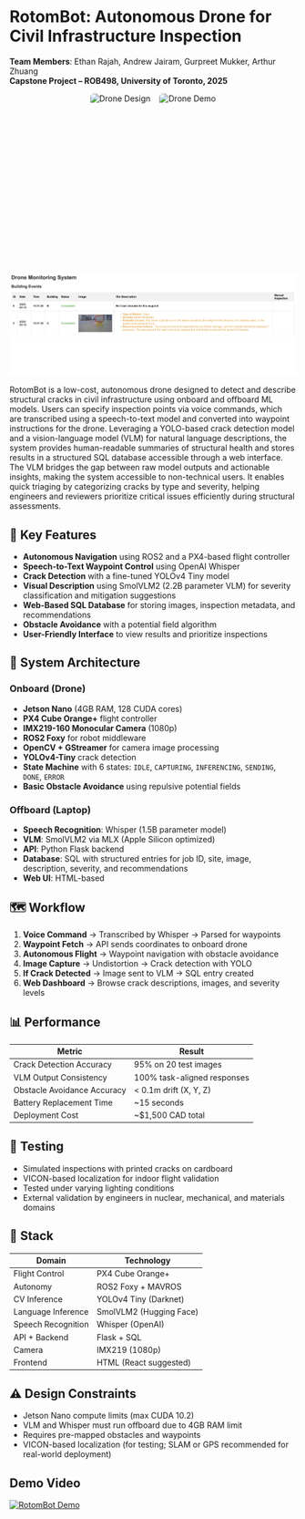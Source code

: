 # RotomBot: Autonomous Drone for Civil Infrastructure Inspection

**Team Members**: Ethan Rajah, Andrew Jairam, Gurpreet Mukker, Arthur Zhuang  
**Capstone Project – ROB498, University of Toronto, 2025**

<div style="display: flex; justify-content: center; align-items: center; gap: 16px;">
  <img src="misc/drone.png" alt="Drone Design" style="height: 300px; object-fit: contain; border-radius: 6px;">
  <img src="misc/CAPSTONE.gif" alt="Drone Demo" style="height: 300px; object-fit: contain; border-radius: 6px;">
</div>

![Inspection Website Preview](misc/website.PNG)

RotomBot is a low-cost, autonomous drone designed to detect and describe structural cracks in civil infrastructure using onboard and offboard ML models. Users can specify inspection points via voice commands, which are transcribed using a speech-to-text model and converted into waypoint instructions for the drone. Leveraging a YOLO-based crack detection model and a vision-language model (VLM) for natural language descriptions, the system provides human-readable summaries of structural health and stores results in a structured SQL database accessible through a web interface. The VLM bridges the gap between raw model outputs and actionable insights, making the system accessible to non-technical users. It enables quick triaging by categorizing cracks by type and severity, helping engineers and reviewers prioritize critical issues efficiently during structural assessments.

## 🚁 Key Features

- **Autonomous Navigation** using ROS2 and a PX4-based flight controller
- **Speech-to-Text Waypoint Control** using OpenAI Whisper
- **Crack Detection** with a fine-tuned YOLOv4 Tiny model
- **Visual Description** using SmolVLM2 (2.2B parameter VLM) for severity classification and mitigation suggestions
- **Web-Based SQL Database** for storing images, inspection metadata, and recommendations
- **Obstacle Avoidance** with a potential field algorithm
- **User-Friendly Interface** to view results and prioritize inspections

## 🧠 System Architecture

### Onboard (Drone)

- **Jetson Nano** (4GB RAM, 128 CUDA cores)
- **PX4 Cube Orange+** flight controller
- **IMX219-160 Monocular Camera** (1080p)
- **ROS2 Foxy** for robot middleware
- **OpenCV + GStreamer** for camera image processing
- **YOLOv4-Tiny** crack detection
- **State Machine** with 6 states: `IDLE`, `CAPTURING`, `INFERENCING`, `SENDING`, `DONE`, `ERROR`
- **Basic Obstacle Avoidance** using repulsive potential fields

### Offboard (Laptop)

- **Speech Recognition**: Whisper (1.5B parameter model)
- **VLM**: SmolVLM2 via MLX (Apple Silicon optimized)
- **API**: Python Flask backend
- **Database**: SQL with structured entries for job ID, site, image, description, severity, and recommendations
- **Web UI**: HTML-based

## 🗺️ Workflow

1. **Voice Command** → Transcribed by Whisper → Parsed for waypoints
2. **Waypoint Fetch** → API sends coordinates to onboard drone
3. **Autonomous Flight** → Waypoint navigation with obstacle avoidance
4. **Image Capture** → Undistortion → Crack detection with YOLO
5. **If Crack Detected** → Image sent to VLM → SQL entry created
6. **Web Dashboard** → Browse crack descriptions, images, and severity levels

## 📊 Performance

| Metric                         | Result                        |
|-------------------------------|-------------------------------|
| Crack Detection Accuracy      | 95% on 20 test images         |
| VLM Output Consistency        | 100% task-aligned responses   |
| Obstacle Avoidance Accuracy   | < 0.1m drift (X, Y, Z)        |
| Battery Replacement Time      | ~15 seconds                   |
| Deployment Cost               | ~$1,500 CAD total             |

## 🤖 Testing

- Simulated inspections with printed cracks on cardboard
- VICON-based localization for indoor flight validation
- Tested under varying lighting conditions
- External validation by engineers in nuclear, mechanical, and materials domains

## 🧱 Stack

| Domain               | Technology                     |
|---------------------|---------------------------------|
| Flight Control       | PX4 Cube Orange+               |
| Autonomy             | ROS2 Foxy + MAVROS             |
| CV Inference         | YOLOv4 Tiny (Darknet)          |
| Language Inference   | SmolVLM2 (Hugging Face)        |
| Speech Recognition   | Whisper (OpenAI)               |
| API + Backend        | Flask + SQL                    |
| Camera               | IMX219 (1080p)                 |
| Frontend             | HTML (React suggested)         |

## ⚠️ Design Constraints

- Jetson Nano compute limits (max CUDA 10.2)
- VLM and Whisper must run offboard due to 4GB RAM limit
- Requires pre-mapped obstacles and waypoints
- VICON-based localization (for testing; SLAM or GPS recommended for real-world deployment)

## Demo Video

[![RotomBot Demo](https://img.youtube.com/vi/wmpTt7u96Cg/0.jpg)](https://youtu.be/wmpTt7u96Cg)


